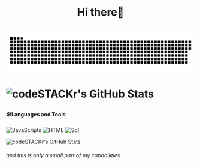<h1 align="center">Hi there👋<h1>

<p align="center">
<img width="600" src="assets/github-snake.svg" alt="snake"/>
</p>
<p align="left">
 <img alt="codeSTACKr's GitHub Stats" src="https://komarev.com/ghpvc/?username=your-github-BaggerFast&color=green" />
</p>
 
#### 🛠️Languages and Tools
![JavaScripts](https://img.shields.io/badge/-JavaScript-090909?style=flat&logo=JavaScript)
![HTML](https://img.shields.io/badge/-HTML-090909?style=flat&logo=html5)
![Sql](https://img.shields.io/badge/-SQL-090909?style=flat&logo=mysql)
 
<p align="left">
<img alt="codeSTACKr's GitHub Stats" src="https://komarev.com/ghpvc/?username=your-github-BaggerFast&color=green" />
</p>
 
###### and this is only a small part of my capabilities
